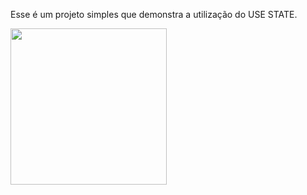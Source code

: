 Esse é um projeto simples que demonstra a utilização do USE STATE.

<img src="https://user-images.githubusercontent.com/86331224/123338966-1d2b9f80-d520-11eb-931b-facdc1623888.png" width="250">
